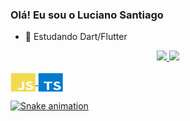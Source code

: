 ### Olá! Eu sou o Luciano Santiago

- 🌱 Estudando Dart/Flutter

<div align="center">
  <a href="https://github.com/rafaballerini">
  <img height="180em" src="https://github-readme-stats.vercel.app/api?username=LuciSantiago&count_private=true&show_icons=true&theme=algolia&include_all_commits=true&count_private=true"/>
  <img height="180em" src="https://github-readme-stats.vercel.app/api/top-langs/?username=LuciSantiago&count_private=true&layout=compact&langs_count=7&theme=algolia "/>
</div>
<div style="display: inline_block"><br>
  <img align="center" alt="Rafa-Js" height="30" width="40" src="https://raw.githubusercontent.com/devicons/devicon/master/icons/javascript/javascript-plain.svg">
  <img align="center" alt="Rafa-Ts" height="30" width="40" src="https://raw.githubusercontent.com/devicons/devicon/master/icons/typescript/typescript-plain.svg">
  

</div>
<div> 

 
 ![Snake animation](https://github.com/LuciSantiago/LuciSantiago/blob/output/github-contribution-grid-snake.svg)
 
</div>



